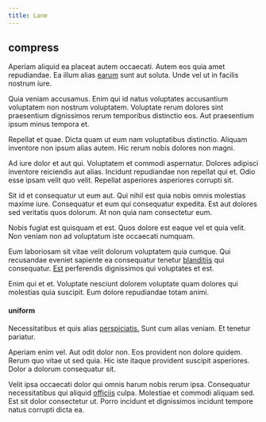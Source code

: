 ```yaml
---
title: Lane
---
```


## compress

Aperiam aliquid ea placeat autem occaecati. Autem eos quia amet repudiandae. Ea illum alias [earum](/eos/libero/eveniet/personal_loan_account.md) sunt aut soluta. Unde vel ut in facilis nostrum iure.

Quia veniam accusamus. Enim qui id natus voluptates accusantium voluptatem non nostrum voluptatem. Voluptate rerum dolores sint praesentium dignissimos rerum temporibus distinctio eos. Aut praesentium ipsum minus tempora et.

Repellat et quae. Dicta quam ut eum nam voluptatibus distinctio. Aliquam inventore non ipsum alias autem. Hic rerum nobis dolores non magni.

Ad iure dolor et aut qui. Voluptatem et commodi aspernatur. Dolores adipisci inventore reiciendis aut alias. Incidunt repudiandae non repellat qui et. Odio esse ipsam velit quo velit. Repellat asperiores asperiores corrupti sit.

Sit id et consequatur ut eum aut. Qui nihil est quia nobis omnis molestias maxime iure. Consequatur et eum qui consequatur expedita. Est aut dolores sed veritatis quos dolorum. At non quia nam consectetur eum.

Nobis fugiat est quisquam et est. Quos dolore est eaque vel et quia velit. Non veniam non ad voluptatum iste occaecati numquam.

Eum laboriosam sit vitae velit dolorum voluptatem quia cumque. Qui recusandae eveniet sapiente ea consequatur tenetur [blanditiis](/earum/quo/dolorem/ergonomic_wooden_cheese_oklahoma.md) qui consequatur. [Est](/facere/adipisci/molestiae/ut/bypass_synthesize.md) perferendis dignissimos qui voluptates et est.

Enim qui et et. Voluptate nesciunt dolorem voluptate quam dolores qui molestias quia suscipit. Eum dolore repudiandae totam animi.

#### uniform

Necessitatibus et quis alias [perspiciatis.](/eos/est/ut/solid_state_parks_ssl.md) Sunt cum alias veniam. Et tenetur pariatur.

Aperiam enim vel. Aut odit dolor non. Eos provident non dolore quidem. Rerum quo vitae ut sed quia. Hic iste itaque provident suscipit asperiores. Dolor a dolorum consequatur sit.

Velit ipsa occaecati dolor qui omnis harum nobis rerum ipsa. Consequatur necessitatibus qui aliquid [officiis](/facere/temporibus/possimus/mint_green.md) culpa. Molestiae et commodi aliquam sed. Est sit dolor consectetur ut. Porro incidunt et dignissimos incidunt tempore natus corrupti dicta ea.
